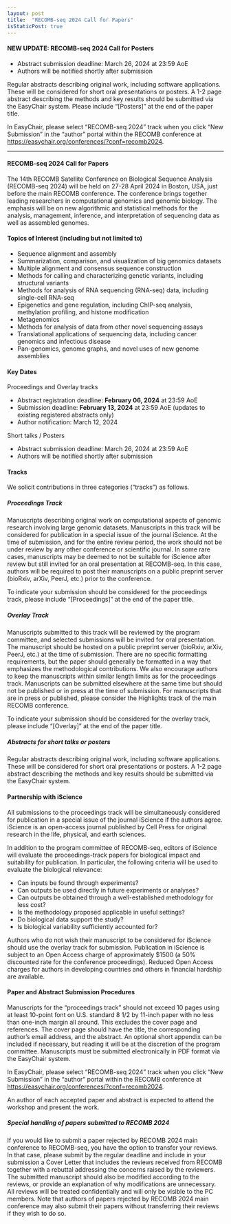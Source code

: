 ```yaml
---
layout: post
title:  "RECOMB-seq 2024 Call for Papers"
isStaticPost: true
---
```

#### NEW UPDATE: RECOMB-seq 2024 Call for Posters 

 * Abstract submission deadline: March 26, 2024 at 23:59 AoE
 * Authors will be notified shortly after submission

Regular abstracts describing original work, including software applications. These will be considered for short oral presentations or posters. A 1-2 page abstract describing the methods and key results should be submitted via the EasyChair system. Please include “[Posters]” at the end of the paper title.

In EasyChair, please select “RECOMB-seq 2024” track when you click “New Submission” in the “author” portal within the RECOMB conference at https://easychair.org/conferences/?conf=recomb2024.

---

#### RECOMB-seq 2024 Call for Papers 

The 14th RECOMB Satellite Conference on Biological Sequence Analysis (RECOMB-seq 2024) will be held on 27-28 April 2024 in Boston, USA, just before the main RECOMB conference. The conference brings together leading researchers in computational genomics and genomic biology. The emphasis will be on new algorithmic and statistical methods for the analysis, management, inference, and interpretation of sequencing data as well as assembled genomes.

#### Topics of Interest (including but not limited to)

 * Sequence alignment and assembly
 * Summarization, comparison, and visualization of big genomics datasets
 * Multiple alignment and consensus sequence construction
 * Methods for calling and characterizing genetic variants, including structural variants
 * Methods for analysis of RNA sequencing (RNA-seq) data, including single-cell RNA-seq
 * Epigenetics and gene regulation, including ChIP-seq analysis, methylation profiling, and histone modification
 * Metagenomics
 * Methods for analysis of data from other novel sequencing assays
 * Translational applications of sequencing data, including cancer genomics and infectious disease
 * Pan-genomics, genome graphs, and novel uses of new genome assemblies

#### Key Dates

Proceedings and Overlay tracks

 * Abstract registration deadline: **February 06, 2024** at 23:59 AoE
 * Submission deadline: **February 13, 2024** at 23:59 AoE (updates to existing registered abstracts only)
 * Author notification: March 12, 2024

Short talks / Posters

 * Abstract submission deadline: March 26, 2024 at 23:59 AoE
 * Authors will be notified shortly after submission

#### Tracks

We solicit contributions in three categories (“tracks”) as follows.

##### Proceedings Track

Manuscripts describing original work on computational aspects of genomic research involving large genomic datasets. Manuscripts in this track will be considered for publication in a special issue of the journal iScience. At the time of submission, and for the entire review period, the work should not be under review by any other conference or scientific journal. In some rare cases, manuscripts may be deemed to not be suitable for iScience after review but still invited for an oral presentation at RECOMB-seq. In this case, authors will be required to post their manuscripts on a public preprint server (bioRxiv, arXiv, PeerJ, etc.) prior to the conference.

To indicate your submission should be considered for the proceedings track, please include “[Proceedings]” at the end of the paper title.

##### Overlay Track

Manuscripts submitted to this track will be reviewed by the program committee, and selected submissions will be invited for oral presentation. The manuscript should be hosted on a public preprint server (bioRxiv, arXiv, PeerJ, etc.) at the time of submission. There are no specific formatting requirements, but the paper should generally be formatted in a way that emphasizes the methodological contributions. We also encourage authors to keep the manuscripts within similar length limits as for the proceedings track. Manuscripts can be submitted elsewhere at the same time but should not be published or in press at the time of submission. For manuscripts that are in press or published, please consider the Highlights track of the main RECOMB conference.

To indicate your submission should be considered for the overlay track, please include “[Overlay]” at the end of the paper title.

##### Abstracts for short talks or posters

Regular abstracts describing original work, including software applications. These will be considered for short oral presentations or posters. A 1-2 page abstract describing the methods and key results should be submitted via the EasyChair system.

#### Partnership with iScience

All submissions to the proceedings track will be simultaneously considered for publication in a special issue of the journal iScience if the authors agree. iScience is an open-access journal published by Cell Press for original research in the life, physical, and earth sciences.

In addition to the program committee of RECOMB-seq, editors of iScience will evaluate the proceedings-track papers for biological impact and suitability for publication. In particular, the following criteria will be used to evaluate the biological relevance:

 * Can inputs be found through experiments?
 * Can outputs be used directly in future experiments or analyses?
 * Can outputs be obtained through a well-established methodology for less cost?
 * Is the methodology proposed applicable in useful settings?
 * Do biological data support the study?
 * Is biological variability sufficiently accounted for?

Authors who do not wish their manuscript to be considered for iScience should use the overlay track for submission. Publication in iScience is subject to an Open Access charge of approximately $1500 (a 50% discounted rate for the conference proceedings). Reduced Open Access charges for authors in developing countries and others in financial hardship are available.

#### Paper and Abstract Submission Procedures

Manuscripts for the “proceedings track” should not exceed 10 pages using at least 10-point font on U.S. standard 8 1/2 by 11-inch paper with no less than one-inch margin all around. This excludes the cover page and references. The cover page should have the title, the corresponding author’s email address, and the abstract. An optional short appendix can be included if necessary, but reading it will be at the discretion of the program committee. Manuscripts must be submitted electronically in PDF format via the EasyChair system.

In EasyChair, please select “RECOMB-seq 2024” track when you click “New Submission” in the “author” portal within the RECOMB conference at https://easychair.org/conferences/?conf=recomb2024.

An author of each accepted paper and abstract is expected to attend the workshop and present the work.

##### Special handling of papers submitted to RECOMB 2024

If you would like to submit a paper rejected by RECOMB 2024 main conference to RECOMB-seq, you have the option to transfer your reviews. In that case, please submit by the regular deadline and include in your submission a Cover Letter that includes the reviews received from RECOMB together with a rebuttal addressing the concerns raised by the reviewers. The submitted manuscript should also be modified according to the reviews, or provide an explanation of why modifications are unnecessary. All reviews will be treated confidentially and will only be visible to the PC members. Note that authors of papers rejected by RECOMB 2024 main conference may also submit their papers without transferring their reviews if they wish to do so.


